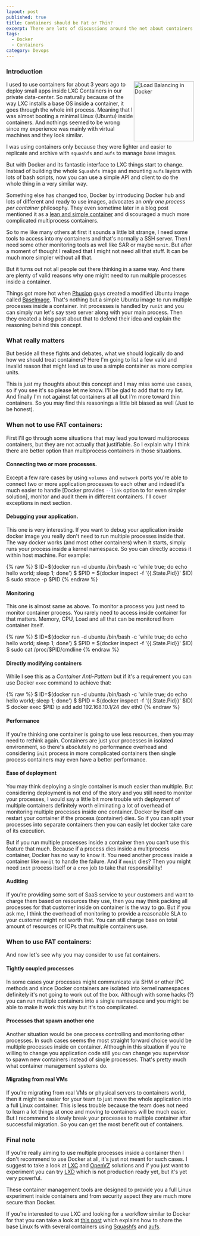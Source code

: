 ```yaml
---
layout: post
published: true
title: Containers should be Fat or Thin?
excerpt: There are lots of discussions around the net about containers to be fat or thin. Some say they meant to be thin and oppositions insist that you need to have some other processes too. What's the way to go?
tags:
  - Docker
  - Containers
category: Devops
---
```


### Introduction

<div style="float: right">
<img src="{{ site.url }}/img/docker-logo.png" width="161" alt="Load Balancing in Docker" title="Load Balancing in Docker" />
</div>

I used to use containers for about 3 years ago to deploy small apps inside LXC Containers in our private data-center. So naturally because of the way LXC installs a base OS inside a container, it goes through the whole init process. Meaning that I was almost booting a minimal Linux (Ubuntu) inside containers. And nothings seemed to be wrong since my experience was mainly with virtual machines and they look similar.

I was using containers only because they were lighter and easier to replicate and archive with `squashfs` and `aufs` to manage base images.

<div style="float: left; width: 320px">
    <ins class="adsbygoogle" style="display:block" data-ad-client="ca-pub-7360583392867579" data-ad-slot="4587256441" data-ad-format="rectangle"></ins> 
    <script> (adsbygoogle = window.adsbygoogle || []).push({}); </script>
</div>

But with Docker and its fantastic interface to LXC things start to change. Instead of building the whole `Squashfs` image and mounting `aufs` layers with lots of bash scripts, now you can use a simple API and client to do the whole thing in a very similar way.

Something else has changed too, Docker by introducing Docker hub and lots of different and ready to use images, advocates an *only one process per container* philosophy. They even sometime later in a blog post mentioned it as a [lean and simple container][3] and discouraged a much more complicated multiprocess containers.

So to me like many others at first it sounds a little bit strange, I need some tools to access into my containers and that's normally a SSH server. Then I need some other monitoring tools as well like SAR or maybe `monit`. But after a moment of thought I realized that I might not need all that stuff. It can be much more simpler without all that.

But it turns out not all people out there thinking in a same way. And there are plenty of valid reasons why one might need to run multiple processes inside a container.

Things got more hot when [Phusion][1] guys created a modified Ubuntu image called [BaseImage][2]. That's nothing but a simple Ubuntu image to run multiple processes inside a container. Init processes is handled by `runit` and you can simply run let's say `SSHD` server along with your main process. Then they created a blog post about that to defend their idea and explain the reasoning behind this concept.

### What really matters

But beside all these fights and debates, what we should logically do and how we should treat containers? Here I'm going to list a few valid and invalid reason that might lead us to use a simple container as more complex units.

This is just my thoughts about this concept and I may miss some use cases, so if you see it's so please let me know. I'll be glad to add that to my list. And finally I'm not against fat containers at all but I'm more toward thin containers. So you may find this reasonings a little bit biased as well (Just to be honest).

<div class="ads"> 
    <ins class="adsbygoogle" style="display:block" data-ad-client="ca-pub-7360583392867579" data-ad-slot="4587256441" data-ad-format="horizontal"></ins> 
</div> 
<script> (adsbygoogle = window.adsbygoogle || []).push({}); </script>

### When not to use FAT containers:

First I'll go through some situations that may lead you toward multiprocess containers, but they are not actually that justifiable. So I explain why I think there are better option than multiprocess containers in those situations.

#### **Connecting two or more processes.**

Except a few rare cases by using `volumes` and `network` ports you're able to connect two or more application processes to each other and indeed it's much easier to handle [Docker provides `--link` option to for even simpler solution], monitor and audit them in different containers.  I'll cover exceptions in next section.

#### **Debugging your application.**

This one is very interesting. If you want to debug your application inside docker image you really don't need to run multiple processes inside that. The way docker works (and most other containers) when it starts, simply runs your process inside a kernel namespace. So you can directly access it within host machine. For example:

{% raw %}
    $ ID=$(docker run -d ubuntu /bin/bash -c 'while true; do echo hello world; sleep 1; done')
    $ $PID = $(docker inspect -f '{{.State.Pid}}' $ID)
    $ sudo strace -p $PID
{% endraw %}
#### **Monitoring**

This one is almost same as above. To monitor a process you just need to monitor container process. You rarely need to access inside container for that matters. Memory, CPU, Load and all that can be monitored from container itself.

{% raw %}
    $ ID=$(docker run -d ubuntu /bin/bash -c 'while true; do echo hello world; sleep 1; done')
    $ $PID = $(docker inspect -f '{{.State.Pid}}' $ID)
    $ sudo cat /proc/$PID/cmdline
{% endraw %}

#### **Directly modifying containers**

While I see this as a *Container Anti-Pattern* but if it's a requirement you can use Docker `exec` command to achieve that:

{% raw %}
    $ ID=$(docker run -d ubuntu /bin/bash -c 'while true; do echo hello world; sleep 1; done')
    $ $PID = $(docker inspect -f '{{.State.Pid}}' $ID)
    $ docker exec $PID ip add add 192.168.10.1/24 dev eth0
{% endraw %}
 
#### **Performance**

If you're thinking one container is going to use less resources, then you may need to rethink again. Containers are just your processes in isolated environment, so there's absolutely no performance overhead and considering `init` process in more complicated containers then single process containers may even have a better performance.

#### **Ease of deployment**

<div class="ads"> 
    <ins class="adsbygoogle" style="display:block" data-ad-client="ca-pub-7360583392867579" data-ad-slot="4587256441" data-ad-format="horizontal"></ins> 
</div> 
<script> (adsbygoogle = window.adsbygoogle || []).push({}); </script>

You may think deploying a single container is much easier than multiple. But considering deployment is not end of the story and you still need to monitor your processes, I would say a little bit more trouble with deployment of multiple containers definitely worth eliminating a lot of overhead of monitoring multiple processes inside one container. Docker by itself can restart your container if the process (container) dies. So if you can split your processes into separate containers then you can easily let docker take care of its execution. 

But if you run multiple processes inside a container then you can't use this feature that much. Because if a process dies inside a multiprocess container, Docker has no way to know it. You need another process inside a container like `monit` to handle the failure. And if `monit` dies? Then you might need `init` process itself or a `cron` job to take that responsibility!

#### **Auditing**

If you're providing some sort of SaaS service to your customers and want to charge them based on resources they use, then you may think packing all processes for that customer inside on container is the way to go. But if you ask me, I think the overhead of monitoring to provide a reasonable SLA to your customer might not worth that. You can still charge base on total amount of resources or IOPs that multiple containers use.

### When to use FAT containers:

And now let's see why you may consider to use fat containers.

#### **Tightly coupled processes**

In some cases your processes might communicate via SHM or other IPC methods and since Docker containers are isolated into kernel namespaces definitely it's not going to work out of the box. Although with some hacks (?) you can run multiple containers into a single namespace and you might be able to make it work this way but it's too complicated.

#### **Processes that spawn another one**

Another situation would be one process controlling and monitoring other processes. In such cases seems the most straight forward choice would be multiple processes inside on container. Although in this situation if you're willing to change you application code still you can change you supervisor to spawn new containers instead of single processes. That's pretty much what container management systems do.

#### **Migrating from real VMs**

If you're migrating from real VMs or physical servers to containers world, then it might be easier for your team to just move the whole application into a full Linux container. This is less trouble because the team does not need to learn a lot things at once and moving to containers will be much easier. But I recommend to slowly break your processes to multiple container after successful migration. So you can get the most benefit out of containers.

<div class="ads"> 
    <ins class="adsbygoogle" style="display:block" data-ad-client="ca-pub-7360583392867579" data-ad-slot="4587256441" data-ad-format="horizontal"></ins> 
</div> 
<script> (adsbygoogle = window.adsbygoogle || []).push({}); </script>

### Final note

If you're really aiming to use multiple processes inside a container then  I don't recommend to use Docker at all, it's just not meant for such cases. I suggest to take a look at [LXC][5] and [OpenVZ][6] solutions and if you just want to experiment you can try [LXD][7] which is not production ready yet, but it's yet very powerful. 

These container management tools are designed to provide you a full Linux experiment inside containers and from security aspect they are much more secure than Docker.

If you're interested to use LXC and looking for a workflow similar to Docker for that you can take a look at [this post][8] which explains how to share the base Linux fs with several containers using [Squashfs][8] and [aufs][9].

[1]: https://github.com/phusion
[2]: https://github.com/phusion/baseimage-docker
[3]: https://jpetazzo.github.io/2014/06/23/docker-ssh-considered-evil/
[4]: https://blog.phusion.nl/2015/01/20/baseimage-docker-fat-containers-treating-containers-vms/
[5]: https://linuxcontainers.org/lxc/introduction/
[6]: https://openvz.org/Main_Page
[7]: https://linuxcontainers.org/lxd/introduction/
[8]: http://en.wikipedia.org/wiki/SquashFS
[9]: http://en.wikipedia.org/wiki/Aufs
